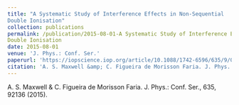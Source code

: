 ```yaml
---
title: "A Systematic Study of Interference Effects in Non-Sequential
Double Ionisation"
collection: publications
permalink: /publication/2015-08-01-A Systematic Study of Interference Effects in Non-Sequential
Double Ionisation
date: 2015-08-01
venue: 'J. Phys.: Conf. Ser.'
paperurl: 'https://iopscience.iop.org/article/10.1088/1742-6596/635/9/092136/meta'
citation: 'A. S. Maxwell &amp; C. Figueira de Morisson Faria. J. Phys.: Conf. Ser., 635, 92136 (2015).'
---
```

A. S. Maxwell & C. Figueira de Morisson Faria. J. Phys.: Conf. Ser., 635, 92136 (2015).
